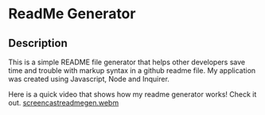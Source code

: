 # ReadMe Generator
 
  ## Description
This is a simple README file generator that helps other developers save time and trouble with markup syntax in a github readme file. 
My application was created using Javascript, Node and Inquirer. 

Here is a quick video that shows how my readme generator works! Check it out.
[screencastreadmegen.webm](https://user-images.githubusercontent.com/105761973/184507359-1d2de9af-ede8-4857-80b9-ffece3bdf50e.webm)




